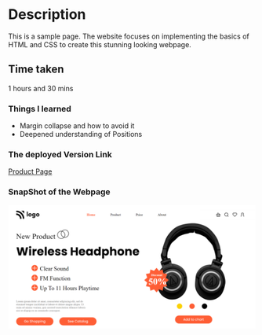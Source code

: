 # Description
This is a sample page. The website focuses on implementing the basics of HTML and CSS to create this stunning looking webpage.

## Time taken

1 hours and 30 mins

### Things I learned

- Margin collapse and how to avoid it
- Deepened understanding of Positions

### The deployed Version Link

[Product Page]()

### SnapShot of the Webpage

![StreetStyle](./7.png)